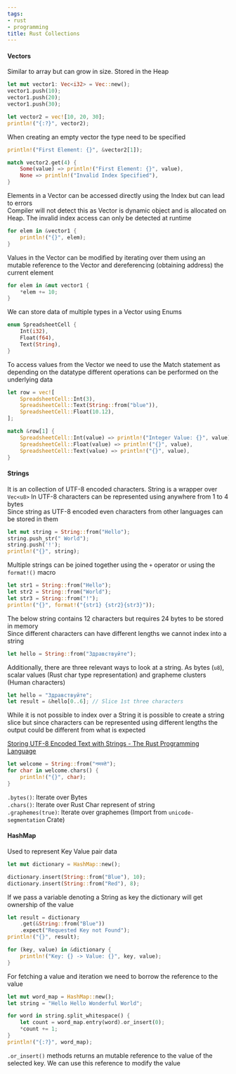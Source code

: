 ```yaml
---
tags:
- rust
- programming
title: Rust Collections
---
```


#### Vectors

Similar to array but can grow in size. Stored in the Heap

```rust
let mut vector1: Vec<i32> = Vec::new();
vector1.push(10);
vector1.push(20);
vector1.push(30);

let vector2 = vec![10, 20, 30];
println!("{:?}", vector2);
```

When creating an empty vector the type need to be specified

```rust
println!("First Element: {}", &vector2[1]);

match vector2.get(4) {
	Some(value) => println!("First Element: {}", value),
	None => println!("Invalid Index Specified"),
}
```

Elements in a Vector can be accessed directly using the Index but can lead to errors  
Compiler will not detect this as Vector is dynamic object and is allocated on Heap. The invalid index access can only be detected at runtime  

```rust
for elem in &vector1 {
	println!("{}", elem);
}
```

Values in the Vector can be modified by iterating over them using an mutable reference to the Vector and dereferencing (obtaining address) the current element

```rust
for elem in &mut vector1 {
	*elem += 10;
}
```

We can store data of multiple types in a Vector using Enums

```rust
enum SpreadsheetCell {
    Int(i32),
    Float(f64),
    Text(String),
}
```

To access values from the Vector we need to use the Match statement as depending on the datatype different operations can be performed on the underlying data

```rust
let row = vec![
	SpreadsheetCell::Int(3),
	SpreadsheetCell::Text(String::from("blue")),
	SpreadsheetCell::Float(10.12),
];

match &row[1] {
	SpreadsheetCell::Int(value) => println!("Integer Value: {}", value),
	SpreadsheetCell::Float(value) => println!("{}", value),
	SpreadsheetCell::Text(value) => println!("{}", value),
}
```


#### Strings

It is an collection of UTF-8 encoded characters. String is a wrapper over `Vec<u8>`
In UTF-8 characters can be represented using anywhere from 1 to 4 bytes  
Since string as UTF-8 encoded even characters from other languages can be stored in them

```rust
let mut string = String::from("Hello");
string.push_str(" World");
string.push('!');
println!("{}", string);
```

Multiple strings can be joined together using the `+` operator or using the `format!()` macro

```rust
let str1 = String::from("Hello");
let str2 = String::from("World");
let str3 = String::from("!");
println!("{}", format!("{str1} {str2}{str3}"));
```

The below string contains 12 characters but requires 24 bytes to be stored in memory  
Since different characters can have different lengths we cannot index into a string

```rust
let hello = String::from("Здравствуйте");
```

Additionally, there are three relevant ways to look at a string. As bytes (`u8`), scalar values (Rust char type representation) and grapheme clusters (Human characters)  

```rust
let hello = "Здравствуйте";
let result = &hello[0..6]; // Slice 1st three characters
```

While it is not possible to index over a String it is possible to create a string slice but since characters can be represented using different lengths the output could be different from what is expected

[Storing UTF-8 Encoded Text with Strings - The Rust Programming Language](https://doc.rust-lang.org/book/ch08-02-strings.html)

```rust
let welcome = String::from("नमस्ते");
for char in welcome.chars() {
	println!("{}", char);
}
```

`.bytes()`: Iterate over Bytes  
`.chars()`: Iterate over Rust Char represent of string  
`.graphemes(true)`: Iterate over graphemes (Import from `unicode-segmentation` Crate)

#### HashMap

Used to represent Key Value pair data

```rust
let mut dictionary = HashMap::new();

dictionary.insert(String::from("Blue"), 10);
dictionary.insert(String::from("Red"), 8);
```

If we pass a variable denoting a String as key the dictionary will get ownership of the value

```rust
let result = dictionary
	.get(&String::from("Blue"))
	.expect("Requested Key not Found");
println!("{}", result);

for (key, value) in &dictionary {
	println!("Key: {} -> Value: {}", key, value);
}
```

For fetching a value and iteration we need to borrow the reference to the value

```rust
let mut word_map = HashMap::new();
let string = "Hello Hello Wonderful World";

for word in string.split_whitespace() {
	let count = word_map.entry(word).or_insert(0);
	*count += 1;
}
println!("{:?}", word_map);
```

`.or_insert()` methods returns an mutable reference to the value of the selected key. We can use this reference to modify the value